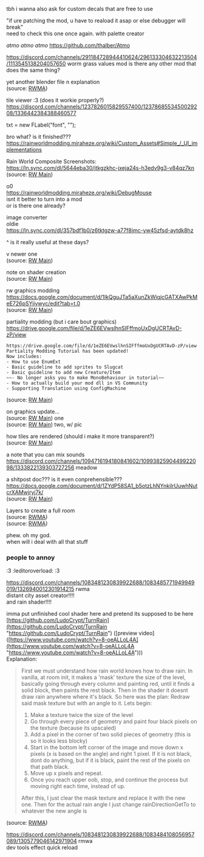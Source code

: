 tbh i wanna also ask for custom decals that are free to use

"if ure patching the mod, u have to reaload it asap or else debugger will break"  
need to check this one once again. with palette creator


*atmo atmo atmo*
https://github.com/thalber/Atmo

https://discord.com/channels/291184728944410624/296133304632213504/1113545138204057650
worm grass values mod
is there any other mod that does the same thing?


yet another blender file n explanation  
(source: [RWMA](https://discord.com/channels/1083481230839922688/1238553690047119481/1291452791729950873))

  
tile viewer :3 (does it workie properly?)  
https://discord.com/channels/1237826015829557400/1237868553450029208/1336442384388460577

  
txt = new FLabel("font", "");

bro what? is it finished???  
https://rainworldmodding.miraheze.org/wiki/Custom_Assets#Simple_/_UI_implementations

Rain World Composite Screenshots:  
https://ln.sync.com/dl/5644eba30/jtkgzkhc-jxeja24s-h3edv9g3-v84qz7kn  
(source: [RW Main](https://discord.com/channels/291184728944410624/296133304632213504/518599984258613248))

o0  
https://rainworldmodding.miraheze.org/wiki/DebugMouse  
isnt it better to turn into a mod  
or is there one already?

  
image converter  
oldie  
https://ln.sync.com/dl/357bdf1b0/z6tktgzw-a77f8imc-yw45zfsd-aytdk8hz

^ is it really useful at these days?

v newer one  
(source: [RW Main](https://discord.com/channels/291184728944410624/431534164932689921/772724366017691648))



note on shader creation  
(source: [RW Main](https://discord.com/channels/1237826015829557400/1237868501960491141/1331819627981963326))

  
rw graphics modding  
https://docs.google.com/document/d/1IkQguJTa5aXunZkWiqjcGATXAwPkMeE726pSYiiywyc/edit?tab=t.0  
(source: [RW Main](https://discord.com/channels/291184728944410624/431534164932689921/469157856852049931))

partiality modding (but i care bout graphics)  
https://drive.google.com/file/d/1eZE6EVwslhnSIFffmoUxDgUCRTAvD-zP/view  
```  
https://drive.google.com/file/d/1eZE6EVwslhnSIFffmoUxDgUCRTAvD-zP/view  
Partiality Modding Tutorial has been updated!  
Now includes:  
- How to use EnumExt  
- Basic guideline to add sprites to Slugcat  
- Basic guideline to add new Creature/Item  
~~- No longer asks you to make MonoBehaviour in tutorial~~  
- How to actually build your mod dll in VS Community  
- Supporting Translation using ConfigMachine  
```  
(source: [RW Main](https://discord.com/channels/291184728944410624/481900360324218880/721332622034206761))

on graphics update...  
(source: [RW Main](https://discord.com/channels/291184728944410624/305139167300550666/1194317180137902162)) one  
(source: [RW Main](https://discord.com/channels/291184728944410624/305139167300550666/1090446015842222142)) two, w/ pic

  
how tiles are rendered (should i make it more transparent?)  
(source: [RW Main](https://discord.com/channels/291184728944410624/305139167300550666/838172761549045761))

a note that you can mix sounds  
https://discord.com/channels/1094716194180841602/1099382590449922098/1333822139303727256 meadow

  
a shitpost doc??? is it even conprehensible???  
https://docs.google.com/document/d/1ZYdP58SA1_b5otzLhNYnkilrUuwhNutcrXAMwjryj7k/  
(source: [RW Main](https://discord.com/channels/291184728944410624/965639206561009664/1309660909739708437))

Layers to create a full room  
(source: [RWMA](https://discord.com/channels/1083481230839922688/1083484064549437470/1306379121911136380))  
(source: [RWMA](https://discord.com/channels/1083481230839922688/1083484064549437470/1294397902231179418))

  
phew. oh my god.  
when will i deal with all that stuff

  
### people to annoy  
:3 :leditoroverload: :3

https://discord.com/channels/1083481230839922688/1083485771949949019/1326940012301914215 rwma  
distant city asset creator!!!!  
and rain shader!!!!

imma put unfinished cool shader here and pretend its supposed to be here  
[https://github.com/LudoCrypt/TurnRain](https://github.com/LudoCrypt/TurnRain "https://github.com/LudoCrypt/TurnRain") ([preview video]([https://www.youtube.com/watch?v=8-oeALLoL4A](https://www.youtube.com/watch?v=8-oeALLoL4A "https://www.youtube.com/watch?v=8-oeALLoL4A")))  
Explanation:   
> First we must understand how rain world knows how to draw rain. In vanilla, at room init, it makes a 'mask' texture the size of the level, basically going through every column and painting red, until it finds a solid block, then paints the rest black. Then in the shader it doesnt draw rain anywhere where it's black. So here was the plan: Redraw said mask texture but with an angle to it. Lets begin:  
>   
> 1. Make a texture twice the size of the level  
> 2. Go through every piece of geometry and paint four black pixels on the texture (because its upscaled)  
> 3. Add a pixel in the corner of two solid pieces of geometry (this is so it looks less blocky)  
> 4. Start in the bottom left corner of the image and move down x pixels (x is based on the angle) and right 1 pixel. If it is not black, dont do anything, but if it is black, paint the rest of the pixels on that path black.  
> 5. Move up x pixels and repeat.  
> 6. Once you reach upper oob, stop, and continue the process but moving right each time, instead of up.  
>   
> After this, I just clear the mask texture and replace it with the new one. Then for the actual rain angle I just change rainDirectionGetTo to whatever the new angle is

(source: [RWMA](https://discord.com/channels/1083481230839922688/1083485771949949019/1232426391522381875))


https://discord.com/channels/1083481230839922688/1083484108056957089/1305779046142971904 rmwa  
dev tools effect quick reload